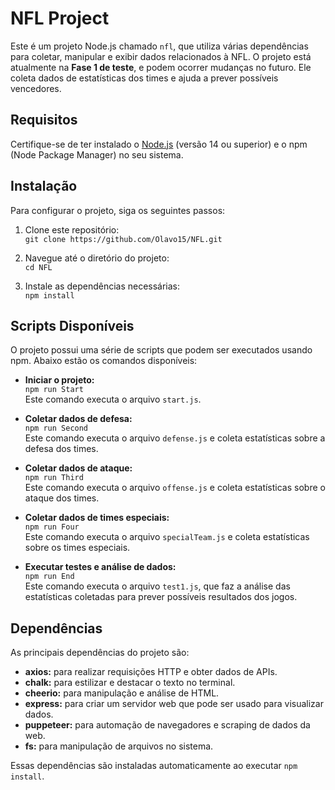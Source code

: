 # NFL Project

Este é um projeto Node.js chamado `nfl`, que utiliza várias dependências para coletar, manipular e exibir dados relacionados à NFL. O projeto está atualmente na **Fase 1 de teste**, e podem ocorrer mudanças no futuro. Ele coleta dados de estatísticas dos times e ajuda a prever possíveis vencedores.

## Requisitos

Certifique-se de ter instalado o [Node.js](https://nodejs.org/) (versão 14 ou superior) e o npm (Node Package Manager) no seu sistema.

## Instalação

Para configurar o projeto, siga os seguintes passos:

1. Clone este repositório:  
   `git clone https://github.com/Olavo15/NFL.git`

2. Navegue até o diretório do projeto:  
   `cd NFL`

3. Instale as dependências necessárias:  
   `npm install`

## Scripts Disponíveis

O projeto possui uma série de scripts que podem ser executados usando npm. Abaixo estão os comandos disponíveis:

- **Iniciar o projeto:**  
  `npm run Start`  
  Este comando executa o arquivo `start.js`.

- **Coletar dados de defesa:**  
  `npm run Second`  
  Este comando executa o arquivo `defense.js` e coleta estatísticas sobre a defesa dos times.

- **Coletar dados de ataque:**  
  `npm run Third`  
  Este comando executa o arquivo `offense.js` e coleta estatísticas sobre o ataque dos times.

- **Coletar dados de times especiais:**  
  `npm run Four`  
  Este comando executa o arquivo `specialTeam.js` e coleta estatísticas sobre os times especiais.

- **Executar testes e análise de dados:**  
  `npm run End`  
  Este comando executa o arquivo `test1.js`, que faz a análise das estatísticas coletadas para prever possíveis resultados dos jogos.

## Dependências

As principais dependências do projeto são:

- **axios:** para realizar requisições HTTP e obter dados de APIs.
- **chalk:** para estilizar e destacar o texto no terminal.
- **cheerio:** para manipulação e análise de HTML.
- **express:** para criar um servidor web que pode ser usado para visualizar dados.
- **puppeteer:** para automação de navegadores e scraping de dados da web.
- **fs:** para manipulação de arquivos no sistema.

Essas dependências são instaladas automaticamente ao executar `npm install`.
